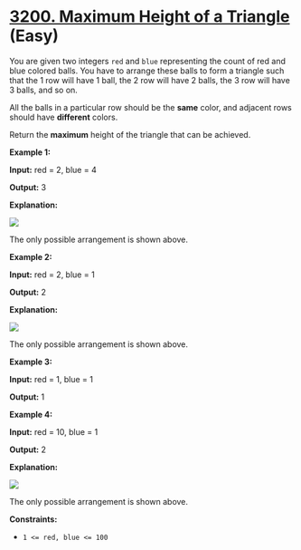 # [3200. Maximum Height of a Triangle][link] (Easy)

[link]: https://leetcode.cn/problems/maximum-height-of-a-triangle/

You are given two integers `red` and `blue` representing the count of red and blue colored balls.
You have to arrange these balls to form a triangle such that the 1 row will have 1 ball, the 2 row
will have 2 balls, the 3 row will have 3 balls, and so on.

All the balls in a particular row should be the **same** color, and adjacent rows should have
**different** colors.

Return the **maximum** height of the triangle that can be achieved.

**Example 1:**

**Input:** red = 2, blue = 4

**Output:** 3

**Explanation:**

![](https://assets.leetcode.com/uploads/2024/06/16/brb.png)

The only possible arrangement is shown above.

**Example 2:**

**Input:** red = 2, blue = 1

**Output:** 2

**Explanation:**

![](https://assets.leetcode.com/uploads/2024/06/16/br.png)

The only possible arrangement is shown above.

**Example 3:**

**Input:** red = 1, blue = 1

**Output:** 1

**Example 4:**

**Input:** red = 10, blue = 1

**Output:** 2

**Explanation:**

![](https://assets.leetcode.com/uploads/2024/06/16/br.png)

The only possible arrangement is shown above.

**Constraints:**

- `1 <= red, blue <= 100`
